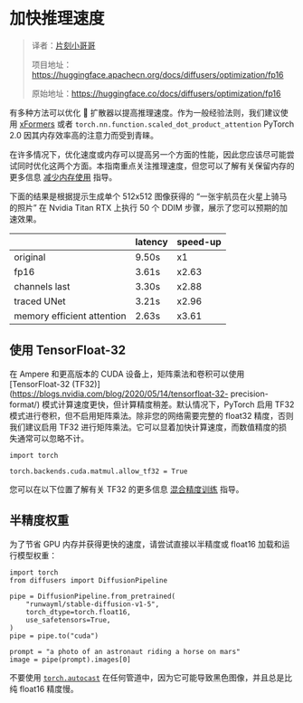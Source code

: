 # 加快推理速度

> 译者：[片刻小哥哥](https://github.com/jiangzhonglian)
>
> 项目地址：<https://huggingface.apachecn.org/docs/diffusers/optimization/fp16>
>
> 原始地址：<https://huggingface.co/docs/diffusers/optimization/fp16>


有多种方法可以优化 🤗 扩散器以提高推理速度。作为一般经验法则，我们建议使用
 [xFormers](xformers)
 或者
 `torch.nn.function.scaled_dot_product_attention`
 PyTorch 2.0 因其内存效率高的注意力而受到青睐。


在许多情况下，优化速度或内存可以提高另一个方面的性能，因此您应该尽可能尝试同时优化这两个方面。本指南重点关注推理速度，但您可以了解有关保留内存的更多信息
 [减少内存使用](内存)
 指导。


下面的结果是根据提示生成单个 512x512 图像获得的
 “一张宇航员在火星上骑马的照片”
 在 Nvidia Titan RTX 上执行 50 个 DDIM 步骤，展示了您可以预期的加速效果。


|  | 	 latency	  | 	 speed-up	  |
| --- | --- | --- |
| 	 original	  | 	 9.50s	  | 	 x1	  |
| 	 fp16	  | 	 3.61s	  | 	 x2.63	  |
| 	 channels last	  | 	 3.30s	  | 	 x2.88	  |
| 	 traced UNet	  | 	 3.21s	  | 	 x2.96	  |
| 	 memory efficient attention	  | 	 2.63s	  | 	 x3.61	  |


## 使用 TensorFloat-32



在 Ampere 和更高版本的 CUDA 设备上，矩阵乘法和卷积可以使用
 [TensorFloat-32 (TF32)](https://blogs.nvidia.com/blog/2020/05/14/tensorfloat-32- precision-format/)
 模式计算速度更快，但计算精度稍差。默认情况下，PyTorch 启用 TF32 模式进行卷积，但不启用矩阵乘法。除非您的网络需要完整的 float32 精度，否则我们建议启用 TF32 进行矩阵乘法。它可以显着加快计算速度，而数值精度的损失通常可以忽略不计。



```
import torch

torch.backends.cuda.matmul.allow_tf32 = True
```


您可以在以下位置了解有关 TF32 的更多信息
 [混合精度训练](https://huggingface.co/docs/transformers/en/perf_train_gpu_one#tf32)
 指导。


## 半精度权重



为了节省 GPU 内存并获得更快的速度，请尝试直接以半精度或 float16 加载和运行模型权重：



```
import torch
from diffusers import DiffusionPipeline

pipe = DiffusionPipeline.from_pretrained(
    "runwayml/stable-diffusion-v1-5",
    torch_dtype=torch.float16,
    use_safetensors=True,
)
pipe = pipe.to("cuda")

prompt = "a photo of an astronaut riding a horse on mars"
image = pipe(prompt).images[0]
```


不要使用
 [`torch.autocast`](https://pytorch.org/docs/stable/amp.html#torch.autocast)
 在任何管道中，因为它可能导致黑色图像，并且总是比纯 float16 精度慢。